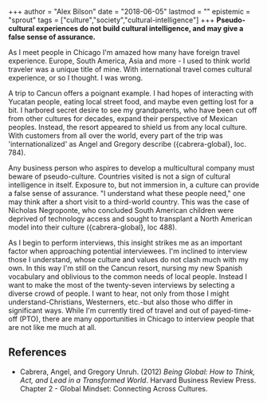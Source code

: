 +++
author = "Alex Bilson"
date = "2018-06-05"
lastmod = ""
epistemic = "sprout"
tags = ["culture","society","cultural-intelligence"]
+++
**Pseudo-cultural experiences do not build cultural intelligence, and may give a false sense of assurance.**

As I meet people in Chicago I'm amazed how many have foreign travel experience.  Europe, South America, Asia and more - I used to think world traveler was a unique title of mine.  With international travel comes cultural experience, or so I thought.  I was wrong.

A trip to Cancun offers a poignant example.  I had hopes of interacting with Yucatan people, eating local street food, and maybe even getting lost for a bit.  I harbored secret desire to see my grandparents, who have been cut off from other cultures for decades, expand their perspective of Mexican peoples.  Instead, the resort appeared to shield us from any local culture.  With customers from all over the world, every part of the trip was 'internationalized' as Angel and Gregory describe ({cabrera-global}, loc. 784).

Any business person who aspires to develop a multicultural company must beware of pseudo-culture.  Countries visited is not a sign of cultural intelligence in itself.  Exposure to, but not immersion in, a culture can provide a false sense of assurance.  "I understand what these people need," one may think after a short visit to a third-world country.  This was the case of Nicholas Negroponte, who concluded South American children were deprived of technology access and sought to transplant a North American model into their culture ({cabrera-global}, loc 488).

As I begin to perform interviews, this insight strikes me as an important factor when approaching potential interviewees.  I'm inclined to interview those I understand, whose culture and values do not clash much with my own.  In this way I'm still on the Cancun resort, nursing my new Spanish vocabulary and oblivious to the common needs of local people.  Instead I want to make the most of the twenty-seven interviews by selecting a diverse crowd of people.  I want to hear, not only from those I might understand-Christians, Westerners, etc.-but also those who differ in significant ways.  While I'm currently tired of travel and out of payed-time-off (PTO), there are many opportunities in Chicago to interview people that are not like me much at all.

## References

- Cabrera, Angel, and Gregory Unruh. (2012) _Being Global: How to Think, Act, and Lead in a Transformed World_. Harvard Business Review Press. Chapter 2 - Global Mindset: Connecting Across Cultures.

